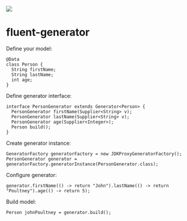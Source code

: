 [![](https://jitpack.io/v/pawelkorus/fluent-generator.svg)](https://jitpack.io/#pawelkorus/fluent-generator)
# fluent-generator
Define your model:
```
@Data
class Person {
  String firstName;
  String lastName;
  int age;
}
```
Define generator interface:
```
interface PersonGenerator extends Generator<Person> {
  PersonGenerator firstName(Supplier<String> v);
  PersonGenerator lastName(Supplier<String> v);
  PersonGenerator age(Supplier<Integer>);
  Person build();
}
```
Create generator instance:
```
GeneratorFactory generatorFactory = new JDKProxyGeneratorFactory();
PersonGenerator generator = generatorFactory.generatorInstance(PersonGenerator.class);
```
Configure generator:
```
generator.firstName(() -> return "John").lastName(() -> return "Poultney").age(() -> return 5);
```
Build model:
```
Person johnPoultney = generator.build();
```
